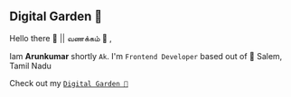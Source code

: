 ## Digital Garden 🌴

Hello there 👋 || வணக்கம் 🙏 ,

Iam **Arunkumar** shortly `Ak`. I'm `Frontend Developer` based out of 📍 Salem, Tamil Nadu

Check out my [`Digital Garden 🌴`](https://arunkumar-r-r.vercel.app/)
